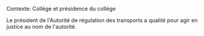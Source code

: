 Contexte: Collège et présidence du collège

Le président de l'Autorité de régulation des transports a qualité pour agir en justice au nom de l'autorité.